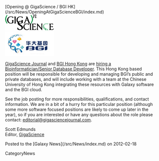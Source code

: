 <div class='newsItemHeader'>[Opening @ GigaScience / BGI HK](/src/News/OpeningAtGigaScienceBGI/index.md)</div>

<div class='right'><a href='http://hk.jobsdb.com/HK/EN/Search/JobAdSingleDetail?jobsIdList=100003001226128&sr=1'><img src="/src/Images/Logos/GigaScienceLogo.gif" alt="GigaScience Journal" width="160" /></a><br /><a href='http://hk.jobsdb.com/HK/EN/Search/JobAdSingleDetail?jobsIdList=100003001226128&sr=1'><img src="/src/Images/Logos/BGILogo.gif" alt="BGI Honk Kong" height="80" /></a></div>

[GigaScience Journal](http://www.gigasciencejournal.com/) and [BGI Hong Kong](http://en.genomics.cn/navigation/show_navigation.action?navigation.id=179) are [hiring a Bioinformatician/Senior Database Developer](http://hk.jobsdb.com/HK/EN/Search/JobAdSingleDetail?jobsIdList=100003001226128&sr=1).  This Hong Kong based position will be responsible for developing and managing BGI’s public and private databases, and will include working with a team at the Chinese University of Hong Kong integrating these resources with Galaxy software and the BGI cloud.

See the job posting for more responsibilities, qualifications, and contact information. We are in a bit of a hurry for this particular position (although some more software focused positions are likely to come up later in the year), so if you are interested or have any questions about the role please contact: editorial@gigasciencejournal.com.

Scott Edmunds<br />
Editor, [GigaScience](http://www.gigasciencejournal.com/)

<div class='newsItemFooter'>Posted to the [Galaxy News](/src/News/index.md) on 2012-02-18</div>

CategoryNews

